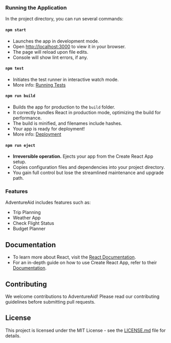 ### Running the Application

In the project directory, you can run several commands:

#### `npm start`

- Launches the app in development mode.
- Open [http://localhost:3000](http://localhost:3000) to view it in your browser.
- The page will reload upon file edits.
- Console will show lint errors, if any.

#### `npm test`

- Initiates the test runner in interactive watch mode.
- More info: [Running Tests](https://facebook.github.io/create-react-app/docs/running-tests)

#### `npm run build`

- Builds the app for production to the `build` folder.
- It correctly bundles React in production mode, optimizing the build for performance.
- The build is minified, and filenames include hashes.
- Your app is ready for deployment!
- More info: [Deployment](https://facebook.github.io/create-react-app/docs/deployment)

#### `npm run eject`

- **Irreversible operation.** Ejects your app from the Create React App setup.
- Copies configuration files and dependencies into your project directory.
- You gain full control but lose the streamlined maintenance and upgrade path.

### Features

AdventureAid includes features such as:
- Trip Planning
- Weather App
- Check Flight Status
- Budget Planner

## Documentation

- To learn more about React, visit the [React Documentation](https://reactjs.org/).
- For an in-depth guide on how to use Create React App, refer to their [Documentation](https://facebook.github.io/create-react-app/docs/getting-started).

## Contributing

We welcome contributions to AdventureAid! Please read our contributing guidelines before submitting pull requests.

## License

This project is licensed under the MIT License - see the [LICENSE.md](LICENSE.md) file for details.
